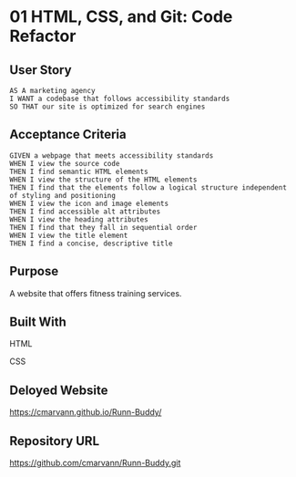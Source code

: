 # 01 HTML, CSS, and Git: Code Refactor

## User Story

```
AS A marketing agency
I WANT a codebase that follows accessibility standards
SO THAT our site is optimized for search engines
```

## Acceptance Criteria

```
GIVEN a webpage that meets accessibility standards
WHEN I view the source code
THEN I find semantic HTML elements
WHEN I view the structure of the HTML elements
THEN I find that the elements follow a logical structure independent of styling and positioning
WHEN I view the icon and image elements
THEN I find accessible alt attributes
WHEN I view the heading attributes
THEN I find that they fall in sequential order
WHEN I view the title element
THEN I find a concise, descriptive title
```



## Purpose
A website that offers fitness training services.

## Built With

HTML

CSS

## Deloyed Website
https://cmarvann.github.io/Runn-Buddy/

## Repository URL
https://github.com/cmarvann/Runn-Buddy.git
